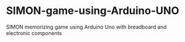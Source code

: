# SIMON-game-using-Arduino-UNO
SIMON memorizing game using Arduino Uno with breadboard and electronic components
